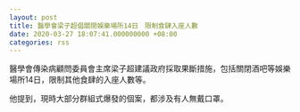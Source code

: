 ```yaml
---
layout: post
title: 醫學會梁子超倡關閉娛樂場所14日　限制食肆入座人數
date: 2020-03-27 18:07:41.000000000 +08:00
categories: rss
---
```


醫學會傳染病顧問委員會主席梁子超建議政府採取果斷措施，包括關閉酒吧等娛樂場所14日，限制其他食肆的入座人數等。

他提到，現時大部分群組式爆發的個案，都涉及有人無戴口罩。
